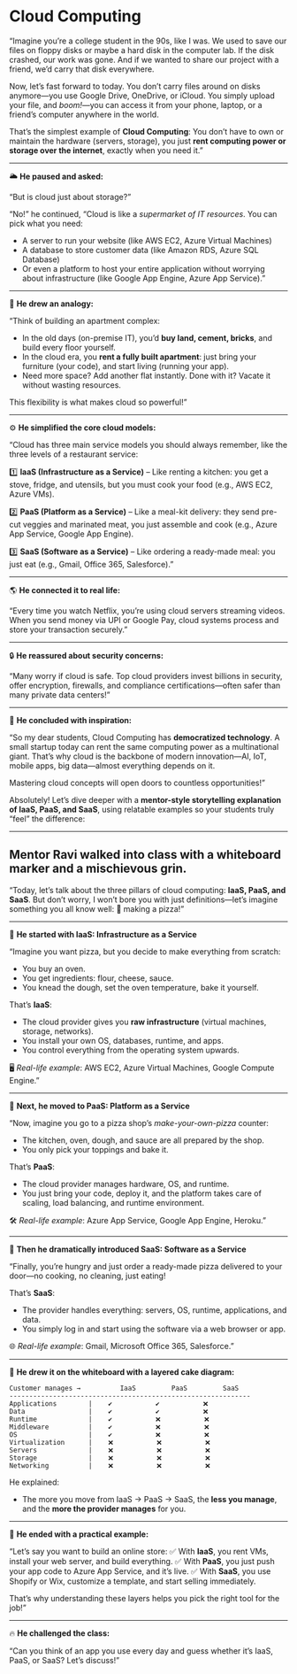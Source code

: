  

# Cloud Computing

“Imagine you’re a college student in the 90s, like I was. We used to save our files on floppy disks or maybe a hard disk in the computer lab. If the disk crashed, our work was gone. And if we wanted to share our project with a friend, we’d carry that disk everywhere.

Now, let’s fast forward to today. You don’t carry files around on disks anymore—you use Google Drive, OneDrive, or iCloud. You simply upload your file, and *boom!*—you can access it from your phone, laptop, or a friend’s computer anywhere in the world.

That’s the simplest example of **Cloud Computing**:
You don’t have to own or maintain the hardware (servers, storage), you just **rent computing power or storage over the internet**, exactly when you need it.”

---

🌥️ **He paused and asked:**

“But is cloud just about storage?”

“No!” he continued, “Cloud is like a *supermarket of IT resources*. You can pick what you need:

* A server to run your website (like AWS EC2, Azure Virtual Machines)
* A database to store customer data (like Amazon RDS, Azure SQL Database)
* Or even a platform to host your entire application without worrying about infrastructure (like Google App Engine, Azure App Service).”

---

🚦 **He drew an analogy:**

“Think of building an apartment complex:

* In the old days (on-premise IT), you’d **buy land, cement, bricks**, and build every floor yourself.
* In the cloud era, you **rent a fully built apartment**: just bring your furniture (your code), and start living (running your app).
* Need more space? Add another flat instantly. Done with it? Vacate it without wasting resources.

This flexibility is what makes cloud so powerful!”

---

⚙️ **He simplified the core cloud models:**

“Cloud has three main service models you should always remember, like the three levels of a restaurant service:

1️⃣ **IaaS (Infrastructure as a Service)** – Like renting a kitchen: you get a stove, fridge, and utensils, but you must cook your food (e.g., AWS EC2, Azure VMs).

2️⃣ **PaaS (Platform as a Service)** – Like a meal-kit delivery: they send pre-cut veggies and marinated meat, you just assemble and cook (e.g., Azure App Service, Google App Engine).

3️⃣ **SaaS (Software as a Service)** – Like ordering a ready-made meal: you just eat (e.g., Gmail, Office 365, Salesforce).”

---

🌎 **He connected it to real life:**

“Every time you watch Netflix, you’re using cloud servers streaming videos. When you send money via UPI or Google Pay, cloud systems process and store your transaction securely.”

---

🔒 **He reassured about security concerns:**

“Many worry if cloud is safe. Top cloud providers invest billions in security, offer encryption, firewalls, and compliance certifications—often safer than many private data centers!”

---

🚀 **He concluded with inspiration:**

“So my dear students, Cloud Computing has **democratized technology**. A small startup today can rent the same computing power as a multinational giant. That’s why cloud is the backbone of modern innovation—AI, IoT, mobile apps, big data—almost everything depends on it.

Mastering cloud concepts will open doors to countless opportunities!”


Absolutely! Let’s dive deeper with a **mentor-style storytelling explanation of IaaS, PaaS, and SaaS**, using relatable examples so your students truly “feel” the difference:

---

## Mentor Ravi walked into class with a whiteboard marker and a mischievous grin.

“Today, let’s talk about the three pillars of cloud computing: **IaaS, PaaS, and SaaS**. But don’t worry, I won’t bore you with just definitions—let’s imagine something you all know well: 🍕 making a pizza!”

---

🍕 **He started with IaaS: Infrastructure as a Service**

“Imagine you want pizza, but you decide to make everything from scratch:

* You buy an oven.
* You get ingredients: flour, cheese, sauce.
* You knead the dough, set the oven temperature, bake it yourself.

That’s **IaaS**:

* The cloud provider gives you **raw infrastructure** (virtual machines, storage, networks).
* You install your own OS, databases, runtime, and apps.
* You control everything from the operating system upwards.

🖥️ *Real-life example*: AWS EC2, Azure Virtual Machines, Google Compute Engine.”

---

🍕 **Next, he moved to PaaS: Platform as a Service**

“Now, imagine you go to a pizza shop’s *make-your-own-pizza* counter:

* The kitchen, oven, dough, and sauce are all prepared by the shop.
* You only pick your toppings and bake it.

That’s **PaaS**:

* The cloud provider manages hardware, OS, and runtime.
* You just bring your code, deploy it, and the platform takes care of scaling, load balancing, and runtime environment.

🛠️ *Real-life example*: Azure App Service, Google App Engine, Heroku.”

---

🍕 **Then he dramatically introduced SaaS: Software as a Service**

“Finally, you’re hungry and just order a ready-made pizza delivered to your door—no cooking, no cleaning, just eating!

That’s **SaaS**:

* The provider handles everything: servers, OS, runtime, applications, and data.
* You simply log in and start using the software via a web browser or app.

🌐 *Real-life example*: Gmail, Microsoft Office 365, Salesforce.”

---

🎨 **He drew it on the whiteboard with a layered cake diagram:**

```
Customer manages →          IaaS         PaaS         SaaS
-------------------------------------------------------------
Applications        |    ✔️           ✔️           ❌
Data                |    ✔️           ✔️           ❌
Runtime             |    ✔️           ❌           ❌
Middleware          |    ✔️           ❌           ❌
OS                  |    ✔️           ❌           ❌
Virtualization      |    ❌           ❌           ❌
Servers             |    ❌           ❌           ❌
Storage             |    ❌           ❌           ❌
Networking          |    ❌           ❌           ❌
```

He explained:

* The more you move from IaaS → PaaS → SaaS, the **less you manage**, and the **more the provider manages** for you.

---

🚦 **He ended with a practical example:**

“Let’s say you want to build an online store:
✅ With **IaaS**, you rent VMs, install your web server, and build everything.
✅ With **PaaS**, you just push your app code to Azure App Service, and it’s live.
✅ With **SaaS**, you use Shopify or Wix, customize a template, and start selling immediately.

That’s why understanding these layers helps you pick the right tool for the job!”

---

🔥 **He challenged the class:**

“Can you think of an app you use every day and guess whether it’s IaaS, PaaS, or SaaS? Let’s discuss!”
 